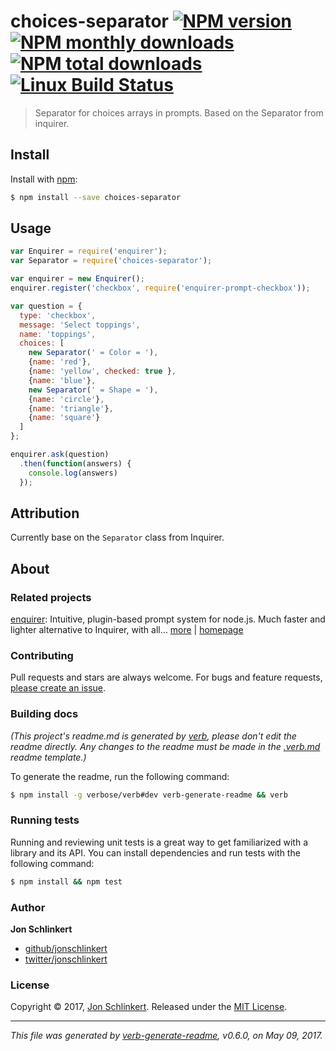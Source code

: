 # choices-separator [![NPM version](https://img.shields.io/npm/v/choices-separator.svg?style=flat)](https://www.npmjs.com/package/choices-separator) [![NPM monthly downloads](https://img.shields.io/npm/dm/choices-separator.svg?style=flat)](https://npmjs.org/package/choices-separator) [![NPM total downloads](https://img.shields.io/npm/dt/choices-separator.svg?style=flat)](https://npmjs.org/package/choices-separator) [![Linux Build Status](https://img.shields.io/travis/enquirer/choices-separator.svg?style=flat&label=Travis)](https://travis-ci.org/enquirer/choices-separator)

> Separator for choices arrays in prompts. Based on the Separator from inquirer.

## Install

Install with [npm](https://www.npmjs.com/):

```sh
$ npm install --save choices-separator
```

## Usage

```js
var Enquirer = require('enquirer');
var Separator = require('choices-separator');

var enquirer = new Enquirer();
enquirer.register('checkbox', require('enquirer-prompt-checkbox'));

var question = {
  type: 'checkbox',
  message: 'Select toppings',
  name: 'toppings',
  choices: [
    new Separator(' = Color = '),
    {name: 'red'},
    {name: 'yellow', checked: true },
    {name: 'blue'},
    new Separator(' = Shape = '),
    {name: 'circle'},
    {name: 'triangle'},
    {name: 'square'}
  ]
};

enquirer.ask(question)
  .then(function(answers) {
    console.log(answers)
  });
```

## Attribution

Currently base on the `Separator` class from Inquirer.

## About

### Related projects

[enquirer](https://www.npmjs.com/package/enquirer): Intuitive, plugin-based prompt system for node.js. Much faster and lighter alternative to Inquirer, with all… [more](https://github.com/enquirer/enquirer) | [homepage](https://github.com/enquirer/enquirer "Intuitive, plugin-based prompt system for node.js. Much faster and lighter alternative to Inquirer, with all the same prompt types and more, but without the bloat.")

### Contributing

Pull requests and stars are always welcome. For bugs and feature requests, [please create an issue](../../issues/new).

### Building docs

_(This project's readme.md is generated by [verb](https://github.com/verbose/verb-generate-readme), please don't edit the readme directly. Any changes to the readme must be made in the [.verb.md](.verb.md) readme template.)_

To generate the readme, run the following command:

```sh
$ npm install -g verbose/verb#dev verb-generate-readme && verb
```

### Running tests

Running and reviewing unit tests is a great way to get familiarized with a library and its API. You can install dependencies and run tests with the following command:

```sh
$ npm install && npm test
```

### Author

**Jon Schlinkert**

* [github/jonschlinkert](https://github.com/jonschlinkert)
* [twitter/jonschlinkert](https://twitter.com/jonschlinkert)

### License

Copyright © 2017, [Jon Schlinkert](https://github.com/jonschlinkert).
Released under the [MIT License](LICENSE).

***

_This file was generated by [verb-generate-readme](https://github.com/verbose/verb-generate-readme), v0.6.0, on May 09, 2017._